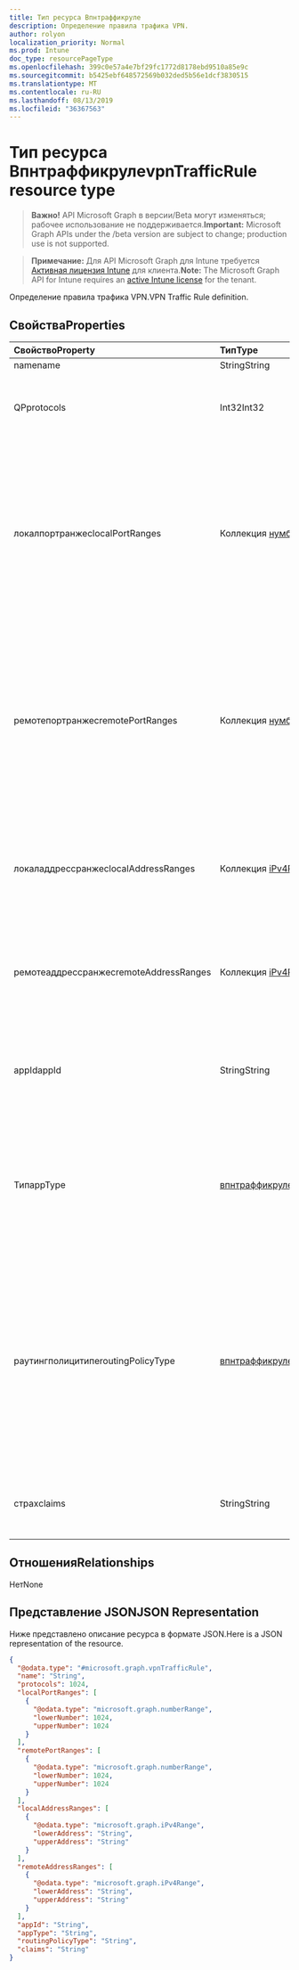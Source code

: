 ```yaml
---
title: Тип ресурса Впнтраффикруле
description: Определение правила трафика VPN.
author: rolyon
localization_priority: Normal
ms.prod: Intune
doc_type: resourcePageType
ms.openlocfilehash: 399c0e57a4e7bf29fc1772d8178ebd9510a85e9c
ms.sourcegitcommit: b5425ebf648572569b032ded5b56e1dcf3830515
ms.translationtype: MT
ms.contentlocale: ru-RU
ms.lasthandoff: 08/13/2019
ms.locfileid: "36367563"
---
```

# <a name="vpntrafficrule-resource-type"></a><span data-ttu-id="85cd9-103">Тип ресурса Впнтраффикруле</span><span class="sxs-lookup"><span data-stu-id="85cd9-103">vpnTrafficRule resource type</span></span>

> <span data-ttu-id="85cd9-104">**Важно!** API Microsoft Graph в версии/Beta могут изменяться; рабочее использование не поддерживается.</span><span class="sxs-lookup"><span data-stu-id="85cd9-104">**Important:** Microsoft Graph APIs under the /beta version are subject to change; production use is not supported.</span></span>

> <span data-ttu-id="85cd9-105">**Примечание:** Для API Microsoft Graph для Intune требуется [Активная лицензия Intune](https://go.microsoft.com/fwlink/?linkid=839381) для клиента.</span><span class="sxs-lookup"><span data-stu-id="85cd9-105">**Note:** The Microsoft Graph API for Intune requires an [active Intune license](https://go.microsoft.com/fwlink/?linkid=839381) for the tenant.</span></span>

<span data-ttu-id="85cd9-106">Определение правила трафика VPN.</span><span class="sxs-lookup"><span data-stu-id="85cd9-106">VPN Traffic Rule definition.</span></span>

## <a name="properties"></a><span data-ttu-id="85cd9-107">Свойства</span><span class="sxs-lookup"><span data-stu-id="85cd9-107">Properties</span></span>
|<span data-ttu-id="85cd9-108">Свойство</span><span class="sxs-lookup"><span data-stu-id="85cd9-108">Property</span></span>|<span data-ttu-id="85cd9-109">Тип</span><span class="sxs-lookup"><span data-stu-id="85cd9-109">Type</span></span>|<span data-ttu-id="85cd9-110">Описание</span><span class="sxs-lookup"><span data-stu-id="85cd9-110">Description</span></span>|
|:---|:---|:---|
|<span data-ttu-id="85cd9-111">name</span><span class="sxs-lookup"><span data-stu-id="85cd9-111">name</span></span>|<span data-ttu-id="85cd9-112">String</span><span class="sxs-lookup"><span data-stu-id="85cd9-112">String</span></span>|<span data-ttu-id="85cd9-113">Расширением.</span><span class="sxs-lookup"><span data-stu-id="85cd9-113">Name.</span></span>|
|<span data-ttu-id="85cd9-114">QP</span><span class="sxs-lookup"><span data-stu-id="85cd9-114">protocols</span></span>|<span data-ttu-id="85cd9-115">Int32</span><span class="sxs-lookup"><span data-stu-id="85cd9-115">Int32</span></span>|<span data-ttu-id="85cd9-116">Протоколы (0-255).</span><span class="sxs-lookup"><span data-stu-id="85cd9-116">Protocols (0-255).</span></span> <span data-ttu-id="85cd9-117">Допустимые значения — от 0 до 255</span><span class="sxs-lookup"><span data-stu-id="85cd9-117">Valid values 0 to 255</span></span>|
|<span data-ttu-id="85cd9-118">локалпортранжес</span><span class="sxs-lookup"><span data-stu-id="85cd9-118">localPortRanges</span></span>|<span data-ttu-id="85cd9-119">Коллекция [нумберранже](../resources/intune-deviceconfig-numberrange.md)</span><span class="sxs-lookup"><span data-stu-id="85cd9-119">[numberRange](../resources/intune-deviceconfig-numberrange.md) collection</span></span>|<span data-ttu-id="85cd9-120">Локальный диапазон портов можно задать только в том случае, если протокол имеет значение TCP или UDP (6 или 17).</span><span class="sxs-lookup"><span data-stu-id="85cd9-120">Local port range can be set only when protocol is either TCP or UDP (6 or 17).</span></span> <span data-ttu-id="85cd9-121">Эта коллекция может содержать не более 500 элементов.</span><span class="sxs-lookup"><span data-stu-id="85cd9-121">This collection can contain a maximum of 500 elements.</span></span>|
|<span data-ttu-id="85cd9-122">ремотепортранжес</span><span class="sxs-lookup"><span data-stu-id="85cd9-122">remotePortRanges</span></span>|<span data-ttu-id="85cd9-123">Коллекция [нумберранже](../resources/intune-deviceconfig-numberrange.md)</span><span class="sxs-lookup"><span data-stu-id="85cd9-123">[numberRange](../resources/intune-deviceconfig-numberrange.md) collection</span></span>|<span data-ttu-id="85cd9-124">Диапазон удаленных портов можно задать только в том случае, если протокол имеет значение TCP или UDP (6 или 17).</span><span class="sxs-lookup"><span data-stu-id="85cd9-124">Remote port range can be set only when protocol is either TCP or UDP (6 or 17).</span></span> <span data-ttu-id="85cd9-125">Эта коллекция может содержать не более 500 элементов.</span><span class="sxs-lookup"><span data-stu-id="85cd9-125">This collection can contain a maximum of 500 elements.</span></span>|
|<span data-ttu-id="85cd9-126">локаладдрессранжес</span><span class="sxs-lookup"><span data-stu-id="85cd9-126">localAddressRanges</span></span>|<span data-ttu-id="85cd9-127">Коллекция [iPv4Range](../resources/intune-shared-ipv4range.md)</span><span class="sxs-lookup"><span data-stu-id="85cd9-127">[iPv4Range](../resources/intune-shared-ipv4range.md) collection</span></span>|<span data-ttu-id="85cd9-128">Диапазон локальных адресов.</span><span class="sxs-lookup"><span data-stu-id="85cd9-128">Local address range.</span></span> <span data-ttu-id="85cd9-129">Эта коллекция может содержать не более 500 элементов.</span><span class="sxs-lookup"><span data-stu-id="85cd9-129">This collection can contain a maximum of 500 elements.</span></span>|
|<span data-ttu-id="85cd9-130">ремотеаддрессранжес</span><span class="sxs-lookup"><span data-stu-id="85cd9-130">remoteAddressRanges</span></span>|<span data-ttu-id="85cd9-131">Коллекция [iPv4Range](../resources/intune-shared-ipv4range.md)</span><span class="sxs-lookup"><span data-stu-id="85cd9-131">[iPv4Range](../resources/intune-shared-ipv4range.md) collection</span></span>|<span data-ttu-id="85cd9-132">Диапазон удаленных адресов.</span><span class="sxs-lookup"><span data-stu-id="85cd9-132">Remote address range.</span></span> <span data-ttu-id="85cd9-133">Эта коллекция может содержать не более 500 элементов.</span><span class="sxs-lookup"><span data-stu-id="85cd9-133">This collection can contain a maximum of 500 elements.</span></span>|
|<span data-ttu-id="85cd9-134">appId</span><span class="sxs-lookup"><span data-stu-id="85cd9-134">appId</span></span>|<span data-ttu-id="85cd9-135">String</span><span class="sxs-lookup"><span data-stu-id="85cd9-135">String</span></span>|<span data-ttu-id="85cd9-136">Идентификатор приложения, если это правило трафика вызывается приложением.</span><span class="sxs-lookup"><span data-stu-id="85cd9-136">App identifier, if this traffic rule is triggered by an app.</span></span>|
|<span data-ttu-id="85cd9-137">Тип</span><span class="sxs-lookup"><span data-stu-id="85cd9-137">appType</span></span>|[<span data-ttu-id="85cd9-138">впнтраффикрулеапптипе</span><span class="sxs-lookup"><span data-stu-id="85cd9-138">vpnTrafficRuleAppType</span></span>](../resources/intune-deviceconfig-vpntrafficruleapptype.md)|<span data-ttu-id="85cd9-139">Тип приложения, если это правило трафика вызывается приложением.</span><span class="sxs-lookup"><span data-stu-id="85cd9-139">App type, if this traffic rule is triggered by an app.</span></span> <span data-ttu-id="85cd9-140">Возможные значения: `none`, `desktop`, `universal`.</span><span class="sxs-lookup"><span data-stu-id="85cd9-140">Possible values are: `none`, `desktop`, `universal`.</span></span>|
|<span data-ttu-id="85cd9-141">раутингполицитипе</span><span class="sxs-lookup"><span data-stu-id="85cd9-141">routingPolicyType</span></span>|[<span data-ttu-id="85cd9-142">впнтраффикрулераутингполицитипе</span><span class="sxs-lookup"><span data-stu-id="85cd9-142">vpnTrafficRuleRoutingPolicyType</span></span>](../resources/intune-deviceconfig-vpntrafficruleroutingpolicytype.md)|<span data-ttu-id="85cd9-143">Когда приложение запускается, указывает, следует ли включить раздельное туннелирование по этому маршруту.</span><span class="sxs-lookup"><span data-stu-id="85cd9-143">When app triggered, indicates whether to enable split tunneling along this route.</span></span> <span data-ttu-id="85cd9-144">Возможные значения: `none`, `splitTunnel`, `forceTunnel`.</span><span class="sxs-lookup"><span data-stu-id="85cd9-144">Possible values are: `none`, `splitTunnel`, `forceTunnel`.</span></span>|
|<span data-ttu-id="85cd9-145">страх</span><span class="sxs-lookup"><span data-stu-id="85cd9-145">claims</span></span>|<span data-ttu-id="85cd9-146">String</span><span class="sxs-lookup"><span data-stu-id="85cd9-146">String</span></span>|<span data-ttu-id="85cd9-147">Утверждения, связанные с этим правилом трафика.</span><span class="sxs-lookup"><span data-stu-id="85cd9-147">Claims associated with this traffic rule.</span></span>|

## <a name="relationships"></a><span data-ttu-id="85cd9-148">Отношения</span><span class="sxs-lookup"><span data-stu-id="85cd9-148">Relationships</span></span>
<span data-ttu-id="85cd9-149">Нет</span><span class="sxs-lookup"><span data-stu-id="85cd9-149">None</span></span>

## <a name="json-representation"></a><span data-ttu-id="85cd9-150">Представление JSON</span><span class="sxs-lookup"><span data-stu-id="85cd9-150">JSON Representation</span></span>
<span data-ttu-id="85cd9-151">Ниже представлено описание ресурса в формате JSON.</span><span class="sxs-lookup"><span data-stu-id="85cd9-151">Here is a JSON representation of the resource.</span></span>
<!-- {
  "blockType": "resource",
  "@odata.type": "microsoft.graph.vpnTrafficRule"
}
-->
``` json
{
  "@odata.type": "#microsoft.graph.vpnTrafficRule",
  "name": "String",
  "protocols": 1024,
  "localPortRanges": [
    {
      "@odata.type": "microsoft.graph.numberRange",
      "lowerNumber": 1024,
      "upperNumber": 1024
    }
  ],
  "remotePortRanges": [
    {
      "@odata.type": "microsoft.graph.numberRange",
      "lowerNumber": 1024,
      "upperNumber": 1024
    }
  ],
  "localAddressRanges": [
    {
      "@odata.type": "microsoft.graph.iPv4Range",
      "lowerAddress": "String",
      "upperAddress": "String"
    }
  ],
  "remoteAddressRanges": [
    {
      "@odata.type": "microsoft.graph.iPv4Range",
      "lowerAddress": "String",
      "upperAddress": "String"
    }
  ],
  "appId": "String",
  "appType": "String",
  "routingPolicyType": "String",
  "claims": "String"
}
```



